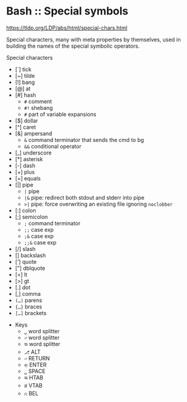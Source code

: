 # Bash :: Special symbols

https://tldp.org/LDP/abs/html/special-chars.html

Special characters, many with meta properties by themselves, used in building the names of the special symbolic operators.

Special characters
  - [`]   tick
  - [~]   tilde
  - [!]   bang
  - [@]   at
  - [#]   hash
    - `#`   comment
    - `#!`  shebang
    - `#`   part of variable expansions
  - [$]   dollar
  - [^]   caret
  - [&]   ampersand
    - `&`  command terminator that sends the cmd to bg
    - `&&` conditional operator
  - [_]   underscore
  - [*]   asterisk
  - [-]   dash
  - [+]   plus
  - [=]   equals
  - [|]   pipe
    - `|`  pipe
    - `|&` pipe: redirect both stdout and stderr into pipe
    - `>|` pipe: force overwriting an existing file ignoring `noclobber`
  - [:]   colon
  - [;]   semicolon
    - `;`   command terminator
    - `;;`  case exp
    - `;&`  case exp
    - `;;&`  case exp
  - [/]   slash
  - [\]   backslash
  - [']   quote
  - ["]   dblquote
  - [<]   lt
  - [>]   gt
  - [.]   dot
  - [,]   comma
  - `(…)` parens
  - `{…}` braces
  - `[…]` brackets



* Keys
  - `␣`   word splitter
  - `⏎`   word splitter
  - `⭾`   word splitter
  - `⎇`   ALT
  - `⏎`   RETURN
  - `⎆`   ENTER
  - `␣`   SPACE
  - `⭾`   HTAB
  - `⭿`   VTAB
  - `⍾`   BEL

